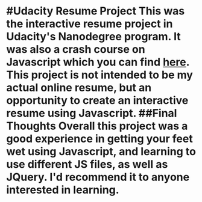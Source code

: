 #Udacity Resume Project
This was the interactive resume project in Udacity's Nanodegree program. It was also a crash course on Javascript which you can find [here](https://www.udacity.com/course/ud804).
This project is not intended to be my actual online resume, but an opportunity to create an interactive resume using Javascript. 
##Final Thoughts
Overall this project was a good experience in getting your feet wet using Javascript, and learning to use different JS files, as well as JQuery. I'd recommend it to anyone interested in learning.
========
